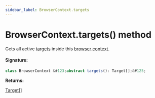 ```yaml
---
sidebar_label: BrowserContext.targets
---
```


# BrowserContext.targets() method

Gets all active [targets](./puppeteer.target.md) inside this [browser context](./puppeteer.browsercontext.md).

#### Signature:

```typescript
class BrowserContext &#123;abstract targets(): Target[];&#125;
```

**Returns:**

[Target](./puppeteer.target.md)\[\]
